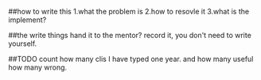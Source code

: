 ##how to write this
1.what the problem is
2.how to resovle it 
3.what is the implement?


##the write things 
hand it to the mentor? 
record it, you don't need to write yourself.



##TODO
count how many clis I have typed one year.
and how many useful
how many wrong.
